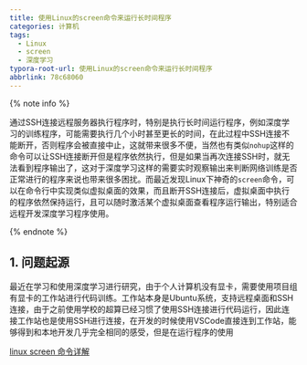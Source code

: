 ```yaml
---
title: 使用Linux的screen命令来运行长时间程序
categories: 计算机
tags:
  - Linux
  - screen
  - 深度学习
typora-root-url: 使用Linux的screen命令来运行长时间程序
abbrlink: 78c68060
---
```


{% note info %}

通过SSH连接远程服务器执行程序时，特别是执行长时间运行程序，例如深度学习的训练程序，可能需要执行几个小时甚至更长的时间，在此过程中SSH连接不能断开，否则程序会被直接中止，这就带来很多不便，当然也有类似`nohup`这样的命令可以让SSH连接断开但是程序依然执行，但是如果当再次连接SSH时，就无法看到程序输出了，这对于深度学习这样的需要实时观察输出来判断网络训练是否正常进行的程序来说也带来很多困扰。而最近发现Linux下神奇的`screen`命令，可以在命令行中实现类似虚拟桌面的效果，而且断开SSH连接后，虚拟桌面中执行的程序依然保持运行，且可以随时激活某个虚拟桌面查看程序运行输出，特别适合远程开发深度学习程序使用。

{% endnote %}

<!-- more -->

## 1. 问题起源

最近在学习和使用深度学习进行研究，由于个人计算机没有显卡，需要使用项目组有显卡的工作站进行代码训练。工作站本身是Ubuntu系统，支持远程桌面和SSH连接，由于之前使用学校的超算已经习惯了使用SSH连接进行代码运行，因此连接工作站也是使用SSH进行连接，在开发的时候使用VSCode直接连到工作站，能够得到和本地开发几乎完全相同的感受，但是在运行程序的使用

[linux screen 命令详解](https://www.cnblogs.com/mchina/archive/2013/01/30/2880680.html)